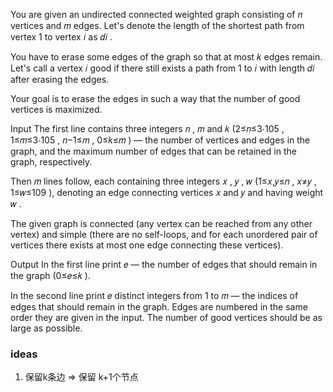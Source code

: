 You are given an undirected connected weighted graph consisting of 𝑛
vertices and 𝑚
edges. Let's denote the length of the shortest path from vertex 1
to vertex 𝑖
as 𝑑𝑖
.

You have to erase some edges of the graph so that at most 𝑘
edges remain. Let's call a vertex 𝑖
good if there still exists a path from 1
to 𝑖
with length 𝑑𝑖
after erasing the edges.

Your goal is to erase the edges in such a way that the number of good vertices is maximized.

Input
The first line contains three integers 𝑛
, 𝑚
and 𝑘
(2≤𝑛≤3⋅105
, 1≤𝑚≤3⋅105
, 𝑛−1≤𝑚
, 0≤𝑘≤𝑚
) — the number of vertices and edges in the graph, and the maximum number of edges that can be retained in the graph,
respectively.

Then 𝑚
lines follow, each containing three integers 𝑥
, 𝑦
, 𝑤
(1≤𝑥,𝑦≤𝑛
, 𝑥≠𝑦
, 1≤𝑤≤109
), denoting an edge connecting vertices 𝑥
and 𝑦
and having weight 𝑤
.

The given graph is connected (any vertex can be reached from any other vertex) and simple (there are no self-loops, and
for each unordered pair of vertices there exists at most one edge connecting these vertices).

Output
In the first line print 𝑒
— the number of edges that should remain in the graph (0≤𝑒≤𝑘
).

In the second line print 𝑒
distinct integers from 1
to 𝑚
— the indices of edges that should remain in the graph. Edges are numbered in the same order they are given in the
input. The number of good vertices should be as large as possible.

### ideas

1. 保留k条边 => 保留 k+1个节点